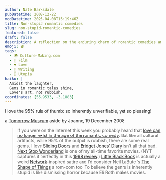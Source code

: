 ```yaml
---
author: Nate Barksdale
pubDatetime: 2008-12-22
modDatetime: 2025-04-08T15:19:46Z
title: Non-stupid romantic comedies
slug: non-stupid-romantic-comedies
featured: false
draft: false
description: A reflection on the enduring charm of romantic comedies amid a sea of mediocrity.
emoji: 🎬
tags:
  - 🌍 Culture-Making.com
  - 🎥 Film
  - ❤️ Love
  - 📝 Writing
  - 🌆 Utopia
haiku: |
  Amidst the laughter,  
  Gems in romantic tales shine,  
  Love's art, not rubbish.
coordinates: [55.9533, -3.1883]
---
```


I love the 95% rule of thumb: so inherently unverifiable, yet so pleasing!

a [Tomorrow Museum](http://web.archive.org/web/20100116065527/http://tomorrowmuseum.com/2008/12/19/non-stupid-romantic-comedies/) aside by Joanne, 19 December 2008

> If you were on the Internet this week you probably heard that [love can no longer exist in the age of the romantic comedy](http://news.bbc.co.uk/2/hi/uk_news/scotland/edinburgh_and_east/7784366.stm). But like all cultural artifacts, while 95% of the output is rubbish, there are some real gems. I love [Sliding Doors](https://www.google.com/search?q=%22Sliding%20Doors%22%20amazon.com) and [Bridget Jones’ Diary](https://www.google.com/search?q=%22Bridget%20Jones%E2%80%99%20Diary%22%20amazon.com) isn’t all that bad. [Next Stop Wonderland](https://www.google.com/search?q=%22Next%20Stop%20Wonderland%22%20amazon.com) is one of my all-time favorite movies. (NYT captures it perfectly in this [1998 review](https://www.google.com/search?q=%221998%20review%22%20nytimes.com).) [Little Black Book](https://www.google.com/search?q=%22Little%20Black%20Book%22%20amazon.com) is actually a weird [Network](https://www.google.com/search?q=%22Network%22%20amazon.com)-inspired satire and I’d consider Neil LaBute ’s [The Shape of Things](https://www.google.com/search?q=%22The%20Shape%20of%20Things%22%20amazon.com) a rom-com too. To believe the genre is inherently stupid is like dismissing horror because Eli Roth makes movies.
